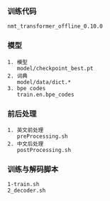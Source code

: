 ### 训练代码
```
nmt_transformer_offline_0.10.0
```
### 模型

```
1. 模型
   model/checkpoint_best.pt 
2. 词典
   model/data/dict.* 
3. bpe codes
   train.en.bpe_codes
```

### 前后处理
```
1. 英文前处理
   preProcessing.sh
2. 中文后处理
   postProcessing.sh
```

### 训练与解码脚本
```
1-train.sh  
2_decoder.sh 
```
